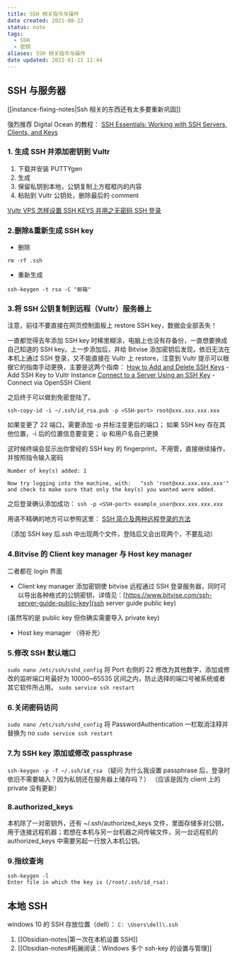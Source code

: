 ```yaml
---
title: SSH 相关指令与操作
date created: 2021-08-22
status: note
tags:
  - SSH
  - 密钥
aliases: SSH 相关指令与操作
date updated: 2022-01-11 12:44
---
```


## SSH 与服务器

[[instance-fixing-notes|Ssh 相关的东西还有太多要重新巩固]]

强烈推荐 Digital Ocean 的教程：
[SSH Essentials: Working with SSH Servers, Clients, and Keys](https://www.digitalocean.com/community/tutorials/ssh-essentials-working-with-ssh-servers-clients-and-keys)

### 1. 生成 SSH 并添加密钥到 Vultr

1. 下载并安装 PUTTYgen
2. 生成
3. 保留私钥到本地，公钥复制上方框框内的内容
4. 粘贴到 Vultr 公钥处，删除最后的 comment

[Vultr VPS 怎样设置 SSH KEYS 并用之无密码 SSH 登录](https://v.youhuima.cc/vultr-vps%e6%80%8e%e6%a0%b7%e8%ae%be%e7%bd%aessh-keys%e5%b9%b6%e7%94%a8%e4%b9%8b%e6%97%a0%e5%af%86%e7%a0%81ssh%e7%99%bb%e5%bd%95.html)

### 2.删除&重新生成 SSH key

- 删除

`rm -rf .ssh`

- 重新生成

```
ssh-keygen -t rsa -C "邮箱"
```

### 3.将 SSH 公钥复制到远程（Vultr）服务器上

注意，前往不要直接在网页控制面板上 restore SSH key，数据会全部丢失！

一直都觉得去年添加 SSH key 时稀里糊涂，电脑上也没有存备份，一直想要换成自己知道的 SSH key。上一步添加后，并给 Bitvise 添加密钥后发现，依旧无法在本机上通过 SSH 登录，又不能直接在 Vultr 上 restore，注意到 Vultr 提示可以根据它的指南手动更换，主要是这两个指南：
[How to Add and Delete SSH Keys](https://www.vultr.com/docs/how-to-add-and-delete-ssh-keys) - Add SSH Key to Vultr Instance
[Connect to a Server Using an SSH Key](https://www.vultr.com/docs/connect-to-a-server-using-an-ssh-key) - Connect via OpenSSH Client

之后终于可以做到免密登陆了。

`ssh-copy-id -i ~/.ssh/id_rsa.pub -p <SSH-port> root@xxx.xxx.xxx.xxx`

如果变更了 22 端口，需要添加 -p 并标注变更后的端口；
如果 SSH key 存在其他位置，-i 后的位置信息要变更；
ip 和用户名自己更换

这时候终端会显示出你曾经的 SSH key 的 fingerprint，不用管，直接继续操作，并按照指令输入密码

```
Number of key(s) added: 1

Now try logging into the machine, with:   "ssh 'root@xxx.xxx.xxx.xxx'"
and check to make sure that only the key(s) you wanted were added.
```

之后登录确认添加成功：
`ssh -p <SSH-port> example_user@xxx.xxx.xxx.xxx`

用语不精确的地方可以参照这里：
[SSH 简介及两种远程登录的方法](https://blog.csdn.net/li528405176/article/details/82810342)

（添加 SSH key 后.ssh 中出现两个文件，登陆后又会出现两个，不要乱动）

### 4.Bitvise 的 Client key manager 与 Host key manager

二者都在 login 界面

- Client key manager 添加密钥使 bitvise 远程通过 SSH 登录服务器，同时可以导出各种格式的公钥密钥，详情见：[<https://www.bitvise.com/ssh-server-guide-public-key](ssh> server guide public key)

(虽然写的是 public key 但你确实需要导入 private key)

- Host key manager （待补充）

### 5.修改 SSH 默认端口

`sudo nano /etc/ssh/sshd_config`
将 Port 右侧的 22 修改为其他数字，添加或修改的监听端口号最好为 10000~65535 区间之内，防止选择的端口号被系统或者其它软件所占用。
`sudo service ssh restart`

### 6.关闭密码访问

`sudo nano /etc/ssh/sshd_config`
将 PasswordAuthentication 一栏取消注释并替换为 no
`sudo service ssh restart`

### 7.为 SSH key 添加或修改 passphrase

`ssh-keygen -p -f ~/.ssh/id_rsa`
（疑问 为什么我设置 passphrase 后，登录时依旧不需要输入？因为私钥还在服务器上储存吗？）
（应该是因为 client 上的 private 没有更新）

### 8.authorized_keys

本机除了一对密钥外，还有 ~/.ssh/authorized_keys 文件，里面存储多对公钥，用于连接远程机器；若想在本机与另一台机器之间传输文件，另一台远程机的 authorized_keys 中需要另起一行放入本机公钥。

### 9.指纹查询

```
ssh-keygen -l
Enter file in which the key is (/root/.ssh/id_rsa):
```

## 本地 SSH

windows 10 的 SSH 存放位置（dell）：
`C: \Users\dell\.ssh`

1. [[Obsidian-notes|第一次在本机设置 SSH]]
2. [[Obsidian-notes#拓展阅读：Windows 多个 ssh-key 的设置与管理]]
